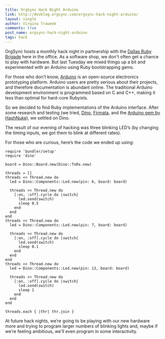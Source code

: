 ```yaml
---
title: OrgSync Hack Night Arduino
link: http://devblog.orgsync.com/orgsync-hack-night-arduino/
layout: single
author: Virgina Traweek
comments: true
post_name: orgsync-hack-night-arduino
tags: hack
---
```


OrgSync hosts a monthly hack night in partnership with the [Dallas Ruby Brigade](http://www.dallasrb.org) here in the office. As a software shop, we don't often get a chance to play with hardware. But last Tuesday we mixed things up a bit and experimented with an Arduino using Ruby bootstrapping gems.

For those who don’t know, [Arduino](http://www.arduino.cc) is an open-source electronics prototyping platform. Arduino users are pretty serious about their projects, and therefore documentation is abundant online. The traditional Arduino development environment is programmed based on C and C++, making it less than optimal for hard-core Rubyists.

So we decided to find Ruby implementations of the Arduino interface. After some research and testing (we tried, [Dino](https://github.com/austinbv/dino), [Firmata](http://shokai.github.io/arduino_firmata), and the [Arduino gem by HashNuke](https://github.com/HashNuke/arduino)), we settled on Dino.

The result of our evening of hacking was three blinking LED’s (by changing the timing inputs, we got them to blink at different rates).

For those who are curious, here’s the code we ended up using:


    require 'bundler/setup'
    require 'dino'

    board = Dino::Board.new(Dino::TxRx.new)

    threads = []
    threads << Thread.new do
      led = Dino::Components::Led.new(pin: 6, board: board)

      threads << Thread.new do
        [:on, :off].cycle do |switch|
          led.send(switch)
          sleep 0.5
        end
      end
    end
    threads << Thread.new do
      led = Dino::Components::Led.new(pin: 7, board: board)

      threads << Thread.new do
        [:on, :off].cycle do |switch|
          led.send(switch)
          sleep 0.1
        end
      end
    end
    threads << Thread.new do
      led = Dino::Components::Led.new(pin: 13, board: board)

      threads << Thread.new do
        [:on, :off].cycle do |switch|
          led.send(switch)
          sleep 1
        end
      end
    end

    threads.each { |thr| thr.join }


At future hack nights, we’re going to be playing with our new hardware more and trying to program larger numbers of blinking lights and, maybe if we’re feeling ambitious, we'll even program in some interactivity.
